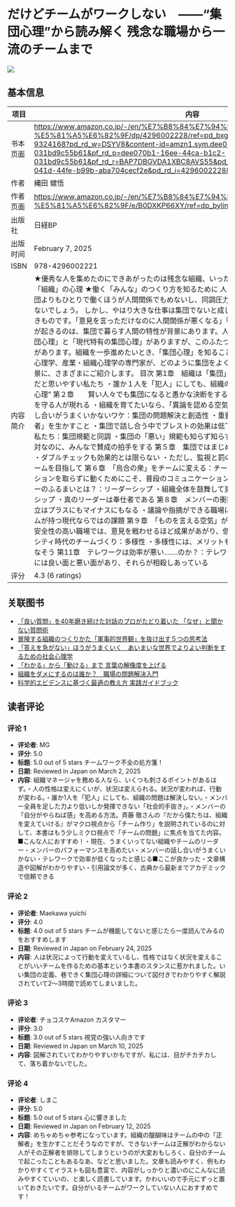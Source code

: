 # だけどチームがワークしない　――“集団心理”から読み解く 残念な職場から一流のチームまで

![](https://m.media-amazon.com/images/I/819W0RUOWgL._SL1500_.jpg)

## 基本信息

| 项目 | 内容 |
| --- | --- |
| 书本页面 | https://www.amazon.co.jp/-/en/%E7%B8%84%E7%94%B0-%E5%81%A5%E6%82%9F/dp/4296002228/ref=pd_bxgy_thbs_d_sccl_1/358-9774692-9324168?pd_rd_w=DSYV8&content-id=amzn1.sym.dee070b1-16ee-44ca-b1c2-031bd9c55b61&pf_rd_p=dee070b1-16ee-44ca-b1c2-031bd9c55b61&pf_rd_r=BAP7DBGVDA1XBC8AVS55&pd_rd_wg=wZKhp&pd_rd_r=c821eb23-041d-44fe-b99b-aba704cecf2e&pd_rd_i=4296002228&psc=1 |
| 作者 | 縄田 健悟 |
| 作者页面 | https://www.amazon.co.jp/-/en/%E7%B8%84%E7%94%B0-%E5%81%A5%E6%82%9F/e/B0DXKP66XY/ref=dp_byline_cont_book_1 |
| 出版社 | 日経BP |
| 出版时间 | February 7, 2025 |
| ISBN | 978-4296002221 |
| 内容简介 | ★優秀な人を集めたのにできあがったのは残念な組織、いったいなぜ？ ★集団心理の専門家による「組織」の心理 ★働く「みんな」のつくり方を知るために 人は、集団になると愚かな決断をする 集団よりもひとりで働くほうが人間関係でもめないし、同調圧力に屈することもないし、サボる人も少ないでしょう。 しかし、やはり大きな仕事は集団でないと成し遂げられません。 集団には問題がつきものです。「意見を言っただけなのに人間関係が悪くなる」「ものを言える空気がない」などの問題が起きるのは、集団で暮らす人間の特性が背景にあります。人には、「古来より変わらない普遍の集団心理」と「現代特有の集団心理」がありますが、このふたつを押さえて、集団について考える必要があります。組織を一歩進めたいとき、「集団心理」を知ることはとても有効です。 この本は、社会心理学、産業・組織心理学の専門家が、どのように集団をよくしていくかを科学的な知識や論文を背景に、さまざまにご紹介します。 目次 第1章　組織は「集団」だからうまくいかない ・性格が原因だと思いやすい私たち ・誰か１人を「犯人」にしても、組織の問題は解決しない 第1部　負の“集団心理” 第２章　　賢い人々でも集団になると愚かな決断をする：集団浅慮 ・「和を乱すなよ」と集団を守る人が現れる ・組織を育てたいなら、「異論を認める空気」を長いスパンでつくろう 第３章　話し合いがうまくいかないワケ：集団の問題解決と創造性 ・重要なのは、メンバーの中にいる「正解者」を生かすこと ・集団で話し合う中でブレストの効果は低下する 第４章　集団の空気に縛られる私たち：集団規範と同調 ・集団の「悪い」規範も知らず知らず取り込んでいく　 ・みんな本心は反対なのに、みんなで賛成の拍手をする 第５章　集団ではまじめなあの人もついサボる：社会的手抜き ・ダブルチェックも効果的とは限らない ・ただし、監視と罰の扱いには注意が必要 第2部　優れたチームを目指して 第６章　「烏合の衆」をチームに変える：チームワーク ・「今ここ」でコミュニケーションを取らずに動くためにこそ、普段のコミュニケーションが重要 第７章　身につけるべきリーダーのふるまいとは？：リーダーシップ ・組織全体を鼓舞して変革を導くカリスマが、変革型リーダーシップ ・真のリーダーは奉仕者である 第８章　メンバーの衝突にどう向き合うか：対立 ・意見の対立はプラスにもマイナスにもなる ・議論や指摘ができる職場になるには「信頼」が必要 第3部　チームが持つ現代ならではの課題 第９章　「ものを言える空気」がチームの基盤：心理的安全性 ・心理的安全性の高い職場では、意見を戦わせるほど成果があがり、低い職場では下がる 第１０章　ダイバーシティ時代のチームづくり：多様性 ・多様性には、メリットもデメリットもあることを知って使いこなそう 第11章　テレワークは効率が悪い…….のか？：テレワークとバーチャルチーム ・テレワークには良い面と悪い面があり、それらが相殺しあっている |
| 评分 | 4.3 (6 ratings) |

## 关联图书

- [「良い質問」を40年磨き続けた対話のプロがたどり着いた 「なぜ」と聞かない質問術](https://www.amazon.co.jp/-/en/%E4%B8%AD%E7%94%B0-%E8%B1%8A%E4%B8%80/dp/4478120781/ref=pd_sbs_d_sccl_3_1/358-9774692-9324168?pd_rd_w=p5cFU&content-id=amzn1.sym.13eb81e1-7d13-4eb9-803d-fea9198bc9c1&pf_rd_p=13eb81e1-7d13-4eb9-803d-fea9198bc9c1&pf_rd_r=MZMZS3DSEXA5CM2Q5XBB&pd_rd_wg=c22TF&pd_rd_r=eebd1ae3-dac8-428c-8d79-fa47724d0571&pd_rd_i=4478120781&psc=1)
- [冒険する組織のつくりかた「軍事的世界観」を抜け出す５つの思考法](https://www.amazon.co.jp/-/en/%E5%AE%89%E6%96%8E%E5%8B%87%E6%A8%B9/dp/4799331175/ref=pd_sbs_d_sccl_3_2/358-9774692-9324168?pd_rd_w=p5cFU&content-id=amzn1.sym.13eb81e1-7d13-4eb9-803d-fea9198bc9c1&pf_rd_p=13eb81e1-7d13-4eb9-803d-fea9198bc9c1&pf_rd_r=MZMZS3DSEXA5CM2Q5XBB&pd_rd_wg=c22TF&pd_rd_r=eebd1ae3-dac8-428c-8d79-fa47724d0571&pd_rd_i=4799331175&psc=1)
- [「答えを急がない」ほうがうまくいく　あいまいな世界でよりよい判断をするための社会心理学](https://www.amazon.co.jp/-/en/%E4%B8%89%E6%B5%A6%E9%BA%BB%E5%AD%90/dp/4296002317/ref=pd_sbs_d_sccl_3_3/358-9774692-9324168?pd_rd_w=p5cFU&content-id=amzn1.sym.13eb81e1-7d13-4eb9-803d-fea9198bc9c1&pf_rd_p=13eb81e1-7d13-4eb9-803d-fea9198bc9c1&pf_rd_r=MZMZS3DSEXA5CM2Q5XBB&pd_rd_wg=c22TF&pd_rd_r=eebd1ae3-dac8-428c-8d79-fa47724d0571&pd_rd_i=4296002317&psc=1)
- [「わかる」から「動ける」まで 言葉の解像度を上げる](https://www.amazon.co.jp/-/en/%E6%B5%85%E7%94%B0%E3%81%99%E3%81%90%E3%82%8B/dp/4833440709/ref=pd_sbs_d_sccl_3_4/358-9774692-9324168?pd_rd_w=p5cFU&content-id=amzn1.sym.13eb81e1-7d13-4eb9-803d-fea9198bc9c1&pf_rd_p=13eb81e1-7d13-4eb9-803d-fea9198bc9c1&pf_rd_r=MZMZS3DSEXA5CM2Q5XBB&pd_rd_wg=c22TF&pd_rd_r=eebd1ae3-dac8-428c-8d79-fa47724d0571&pd_rd_i=4833440709&psc=1)
- [組織をダメにするのは誰か？　職場の問題解決入門](https://www.amazon.co.jp/-/en/%E5%B2%B8%E8%89%AF%E8%A3%95%E5%8F%B8/dp/4295410608/ref=pd_sbs_d_sccl_3_5/358-9774692-9324168?pd_rd_w=p5cFU&content-id=amzn1.sym.13eb81e1-7d13-4eb9-803d-fea9198bc9c1&pf_rd_p=13eb81e1-7d13-4eb9-803d-fea9198bc9c1&pf_rd_r=MZMZS3DSEXA5CM2Q5XBB&pd_rd_wg=c22TF&pd_rd_r=eebd1ae3-dac8-428c-8d79-fa47724d0571&pd_rd_i=4295410608&psc=1)
- [科学的エビデンスに基づく最適の教え方 実践ガイドブック](https://www.amazon.co.jp/-/en/%E3%82%B8%E3%82%A7%E3%83%95-%E3%81%BA%E3%83%86%E3%82%A3/dp/4487815444/ref=pd_sbs_d_sccl_3_6/358-9774692-9324168?pd_rd_w=p5cFU&content-id=amzn1.sym.13eb81e1-7d13-4eb9-803d-fea9198bc9c1&pf_rd_p=13eb81e1-7d13-4eb9-803d-fea9198bc9c1&pf_rd_r=MZMZS3DSEXA5CM2Q5XBB&pd_rd_wg=c22TF&pd_rd_r=eebd1ae3-dac8-428c-8d79-fa47724d0571&pd_rd_i=4487815444&psc=1)

## 读者评论

### 评论 1

- **评论者**: MG
- **评分**: 5.0
- **标题**: 5.0 out of 5 stars
チームワーク不全の処方箋！
- **日期**: Reviewed in Japan on March 2, 2025
- **内容**: 組織マネージャを務める人なら、いくつも刺さるポイントがあるはず。・人の性格は変えにくいが、状況は変えられる。状況が変われば、行動が変わる。・誰か1人を「犯人」にしても、組織の問題は解決しない。・メンバー全員を足した力より低いしか発揮できない「社会的手抜き」。・メンバーの「自分がやらねば感」を高める方法。斉藤 徹さんの『だから僕たちは、組織を変えていける』がマクロ視点から「チーム作り」を説明されているのに対して、本書はもう少しミクロ視点で「チームの問題」に焦点を当てた内容。■こんな人におすすめ！・現在、うまくいってない組織やチームのリーダー・メンバーのパフォーマンスを高めたい・メンバーの話し合いがうまくいかない・テレワークで効率が低くなったと感じる■ここが良かった・文章構造や図解がわかりやすい・引用論文が多く、古典から最新までアカデミックで信頼できる

### 评论 2

- **评论者**: Maekawa yuichi
- **评分**: 4.0
- **标题**: 4.0 out of 5 stars
チームが機能してないと感じたら一度読んでみるのをおすすめします
- **日期**: Reviewed in Japan on February 24, 2025
- **内容**: 人は状況によって行動を変えているし、性格ではなく状況を変えることがいいチームを作るための基本という本書のスタンスに惹かれました。いい集団の定義、巷できく集団心理の詳細について図付きでわかりやすく解説されていて2〜3時間で読めてしまいました。

### 评论 3

- **评论者**: チョコスケAmazon カスタマー
- **评分**: 3.0
- **标题**: 3.0 out of 5 stars
視覚の強い人向きです
- **日期**: Reviewed in Japan on March 10, 2025
- **内容**: 図解されていてわかりやすいかもですが、私には、目がチカチカして、落ち着かないでした。

### 评论 4

- **评论者**: しまこ
- **评分**: 5.0
- **标题**: 5.0 out of 5 stars
心に響きました
- **日期**: Reviewed in Japan on February 12, 2025
- **内容**: めちゃめちゃ参考になっています。組織の醍醐味はチームの中の「正解者」を生かすことだそうなのですが、できないチームは正解がわからない人がその正解者を排除してしまうというのが大変おもしろく、自分のチームで起こったこともあるなあ、などと思いました。文章も読みやすく、例もわかりやすくてイラストも図も豊富で、内容がしっかりと濃いのにこんなに読みやすくていいの、と楽しく読書しています。かわいいので手元にずっと置いておきたいです。自分がいるチームがワークしていない人におすすめです！
